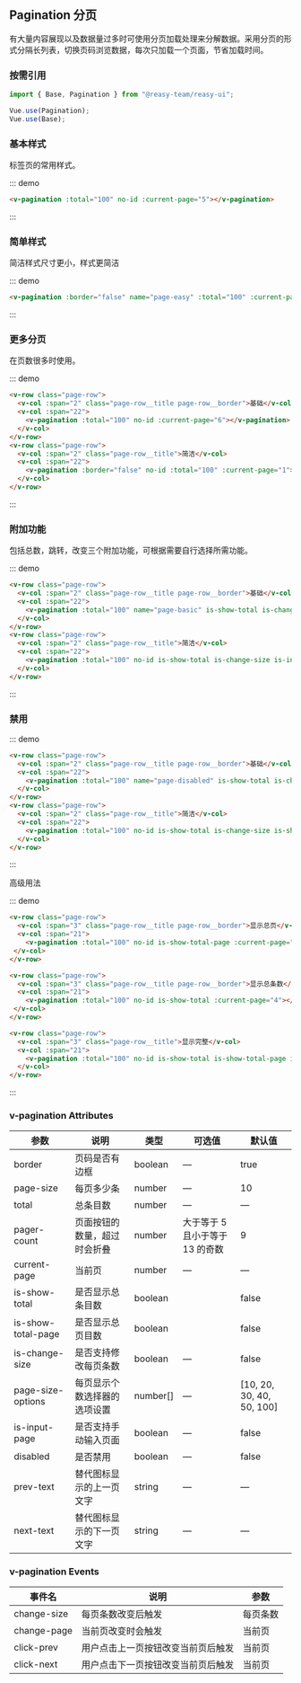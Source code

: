 ## Pagination 分页

有大量内容展现以及数据量过多时可使用分页加载处理来分解数据。采用分页的形式分隔长列表，切换页码浏览数据，每次只加载一个页面，节省加载时间。

### 按需引用

```js
import { Base, Pagination } from "@reasy-team/reasy-ui";

Vue.use(Pagination);
Vue.use(Base);
```

### 基本样式

标签页的常用样式。

::: demo

```html
<v-pagination :total="100" no-id :current-page="5"></v-pagination>
```

:::

### 简单样式

简洁样式尺寸更小，样式更简洁

::: demo

```html
<v-pagination :border="false" name="page-easy" :total="100" :current-page="6"></v-pagination>
```

:::

### 更多分页

在页数很多时使用。

::: demo

```html
<v-row class="page-row">
  <v-col :span="2" class="page-row__title page-row__border">基础</v-col>
  <v-col :span="22">
    <v-pagination :total="100" no-id :current-page="6"></v-pagination>
  </v-col>
</v-row>
<v-row class="page-row">
  <v-col :span="2" class="page-row__title">简洁</v-col>
  <v-col :span="22">
    <v-pagination :border="false" no-id :total="100" :current-page="1"></v-pagination>
  </v-col>
</v-row>
```

:::
### 附加功能

包括总数，跳转，改变三个附加功能，可根据需要自行选择所需功能。

::: demo

```html
<v-row class="page-row">
  <v-col :span="2" class="page-row__title page-row__border">基础</v-col>
  <v-col :span="22">
    <v-pagination :total="100" name="page-basic" is-show-total is-change-size is-input-page :current-page="8" ></v-pagination>
  </v-col>
</v-row>
<v-row class="page-row">
  <v-col :span="2" class="page-row__title">简洁</v-col>
  <v-col :span="22">
    <v-pagination :total="100" no-id is-show-total is-change-size is-input-page :border="false" :current-page="8" :pageSizeOptions="[10,20,50,100]"></v-pagination>
  </v-col>
</v-row>
```

:::

### 禁用

::: demo

```html
<v-row class="page-row">
  <v-col :span="2" class="page-row__title page-row__border">基础</v-col>
  <v-col :span="22">
    <v-pagination :total="100" name="page-disabled" is-show-total is-change-size is-input-page :current-page="2" disabled></v-pagination>
  </v-col>
</v-row>
<v-row class="page-row">
  <v-col :span="2" class="page-row__title">简洁</v-col>
  <v-col :span="22">
    <v-pagination :total="100" no-id is-show-total is-change-size is-show-total-page is-input-page :border="false" :current-page="8" disabled></v-pagination>
  </v-col>
</v-row>
```

:::

高级用法

::: demo

```html
<v-row class="page-row">
  <v-col :span="3" class="page-row__title page-row__border">显示总页</v-col>
  <v-col :span="21">
    <v-pagination :total="100" no-id is-show-total-page :current-page="3"></v-pagination>
 </v-col>
</v-row>

<v-row class="page-row">
  <v-col :span="3" class="page-row__title page-row__border">显示总条数</v-col>
  <v-col :span="21">
    <v-pagination :total="100" no-id is-show-total :current-page="4"></v-pagination>
 </v-col>
</v-row>

<v-row class="page-row">
  <v-col :span="3" class="page-row__title">显示完整</v-col>
  <v-col :span="21">
    <v-pagination :total="100" no-id is-show-total is-show-total-page is-change-size is-input-page :border="false" :current-page="5" ></v-pagination>
  </v-col>
</v-row>
```

:::

### v-pagination Attributes

| 参数               | 说明                         | 类型     | 可选值                          | 默认值                    |
| ------------------ | ---------------------------- | -------- | ------------------------------- | ------------------------- |
| border             | 页码是否有边框               | boolean  | —                               | true                      |
| page-size          | 每页多少条                   | number   | —                               | 10                        |
| total              | 总条目数                     | number   | —                               | —                         |
| pager-count        | 页面按钮的数量，超过时会折叠 | number   | 大于等于 5 且小于等于 13 的奇数 | 9                         |
| current-page       | 当前页                       | number   | —                               | —                         |
| is-show-total      | 是否显示总条目数             | boolean  |                                 | false                     |
| is-show-total-page | 是否显示总页目数             | boolean  |                                 | false                     |
| is-change-size     | 是否支持修改每页条数         | boolean  | —                               | false                     |
| page-size-options  | 每页显示个数选择器的选项设置 | number[] | —                               | [10, 20, 30, 40, 50, 100] |
| is-input-page      | 是否支持手动输入页面         | boolean  | —                               | false                     |
| disabled           | 是否禁用                     | boolean  | —                               | false                     |
| prev-text          | 替代图标显示的上一页文字     | string   | —                               | —                         |
| next-text          | 替代图标显示的下一页文字     | string   | —                               | —                         |

### v-pagination Events

| 事件名      | 说明                               | 参数     |
| ----------- | ---------------------------------- | -------- |
| change-size | 每页条数改变后触发                 | 每页条数 |
| change-page | 当前页改变时会触发                 | 当前页   |
| click-prev  | 用户点击上一页按钮改变当前页后触发 | 当前页   |
| click-next  | 用户点击下一页按钮改变当前页后触发 | 当前页   |
